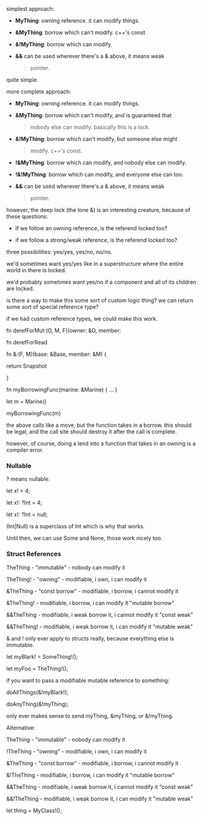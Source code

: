 simplest approach:

-   **MyThing**: owning reference. it can modify things.

-   **&MyThing**: borrow which can't modify. c++'s const

-   **&!MyThing**: borrow which can modify.

-   **&&** can be used wherever there's a & above, it means weak
    > pointer.

quite simple.

more complete approach:

-   **MyThing**: owning reference. it can modify things.

-   **&MyThing**: borrow which can't modify, and is guaranteed that
    > nobody else can modify. basically this is a lock.

-   **&!MyThing**: borrow which can't modify, but someone else might
    > modify. c++'s const.

-   **!&MyThing**: borrow which can modify, and nobody else can modify.

-   **!&!MyThing**: borrow which can modify, and everyone else can too.

-   **&&** can be used wherever there's a & above, it means weak
    > pointer.

however, the deep lock (the lone &) is an interesting creature, because
of these questions:

-   if we follow an owning reference, is the referend locked too?

-   if we follow a strong/weak reference, is the referend locked too?

three possibilities: yes/yes, yes/no, no/no.

we'd sometimes want yes/yes like in a superstructure where the entire
world in there is locked.

we'd probably sometimes want yes/no if a component and all of its
children are locked.

is there a way to make this some sort of custom logic thing? we can
return some sort of special reference type?

if we had custom reference types, we could make this work.

fn derefForMut:(O, M, F)(owner: &O, member:

fn derefForRead

fn &:(F, M)(base: &Base, member: &M) {

return Snapshot

}

fn myBorrowingFunc(marine: &Marine) { ... }

let m = Marine()

myBorrowingFunc(m)

the above calls like a move, but the function takes in a borrow. this
should be legal, and the call site should destroy it after the call is
complete.

however, of course, doing a lend into a function that takes in an owning
is a compiler error.

### Nullable

? means nullable.

let x! = 4;

let x!: ?Int = 4;

let x!: ?Int = null;

(Int\|Null) is a superclass of Int which is why that works.

Until then, we can use Some and None, those work nicely too.

### Struct References

TheThing - \"immutable\" - nobody can modify it

TheThing! - \"owning\" - modifiable, i own, i can modify it

&TheThing - \"const borrow\" - modifiable, i borrow, i cannot modify it

&TheThing! - modifiable, i borrow, i can modify it \"mutable borrow\"

&&TheThing - modifiable, i weak borrow it, i cannot modify it "const
weak"

&&TheThing! - modifiable, i weak borrow it, i can modify it "mutable
weak"

& and ! only ever apply to structs really, because everything else is
immutable.

let myBlark! = SomeThing!();

let myFoo = TheThing!();

if you want to pass a modifiable mutable reference to something:

doAllThings(&!myBlark!);

doAnyThing(&!myThing);

only ever makes sense to send myThing, &myThing, or &!myThing.

Alternative:

TheThing - \"immutable\" - nobody can modify it

!TheThing - \"owning\" - modifiable, i own, i can modify it

&TheThing - \"const borrow\" - modifiable, i borrow, i cannot modify it

&!TheThing - modifiable, i borrow, i can modify it \"mutable borrow\"

&&TheThing - modifiable, i weak borrow it, i cannot modify it "const
weak"

&&!TheThing - modifiable, i weak borrow it, i can modify it "mutable
weak"

let thing = MyClass!();
